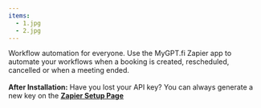 ```yaml
---
items:
  - 1.jpg
  - 2.jpg
---
```


Workflow automation for everyone. Use the MyGPT.fi Zapier app to automate your workflows when a booking is created, rescheduled, cancelled or when a meeting ended.<br /><br />**After Installation:** Have you lost your API key? You can always generate a new key on the <a href="/apps/zapier/setup">**<ins>Zapier Setup Page</ins>**</a>
